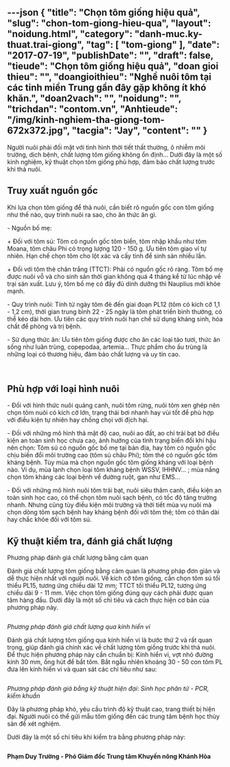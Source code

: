 ---json
{
    "title": "Chọn tôm giống hiệu quả",
    "slug": "chon-tom-giong-hieu-qua",
    "layout": "noidung.html",
    "category": "danh-muc.ky-thuat.trai-giong",
    "tag": [
        "tom-giong"
    ],
    "date": "2017-07-19",
    "publishDate": "",
    "draft": false,
    "tieude": "Chọn tôm giống hiệu quả",
    "doan gioi thieu": "",
    "doangioithieu": "Nghề nuôi tôm tại các tỉnh miền Trung gần đây gặp không ít khó khăn.",
    "doan2vach": "",
    "noidung": "",
    "trichdan": "contom.vn",
    "Anhtieude": "/img/kinh-nghiem-tha-giong-tom-672x372.jpg",
    "tacgia": "Jay",
    "__content__": ""
}
---
<p>Người nu&ocirc;i phải đối mặt với t&igrave;nh h&igrave;nh thời tiết thất thường, &ocirc; nhiễm m&ocirc;i trường, dịch bệnh, chất lượng t&ocirc;m giống kh&ocirc;ng ổn định&hellip; Dưới đ&acirc;y l&agrave; một số kinh nghiệm, kỹ thuật chọn t&ocirc;m giống ph&ugrave; hợp, đảm bảo chất lượng trước khi thả nu&ocirc;i.</p>

<h2>Truy xuất nguồn gốc</h2>

<p>Khi lựa chọn t&ocirc;m giống để thả nu&ocirc;i, cần biết r&otilde; nguồn gốc con t&ocirc;m giống như thế n&agrave;o, quy tr&igrave;nh nu&ocirc;i ra sao, cho ăn thức ăn g&igrave;.</p>

<p>- Nguồn bố mẹ:</p>

<p>+ Đối với t&ocirc;m s&uacute;: T&ocirc;m c&oacute; nguồn gốc t&ocirc;m biển, t&ocirc;m nhập khẩu như t&ocirc;m Moana, t&ocirc;m ch&acirc;u Phi c&oacute; trọng lượng 120 - 150 g. Ưu ti&ecirc;n t&ocirc;m giao vĩ tự nhi&ecirc;n. Hạn chế chọn t&ocirc;m cho lột x&aacute;c v&agrave; cấy tinh để sinh sản nhiều lần.</p>

<p>+ Đối với t&ocirc;m thẻ ch&acirc;n trắng (TTCT): Phải c&oacute; nguồn gốc r&otilde; r&agrave;ng. T&ocirc;m bố mẹ được nu&ocirc;i vỗ v&agrave; cho sinh sản thời gian kh&ocirc;ng qu&aacute; 4 th&aacute;ng kể từ l&uacute;c nhập về trại sản xuất. Lưu &yacute;, t&ocirc;m bố mẹ c&oacute; đầy đủ dinh dưỡng th&igrave; Nauplius mới khỏe mạnh.</p>

<p>- Quy tr&igrave;nh nu&ocirc;i: T&iacute;nh từ ng&agrave;y t&ocirc;m đẻ đến giai đoạn PL12 (t&ocirc;m c&oacute; k&iacute;ch cỡ 1,1 - 1,2 cm), thời gian trung b&igrave;nh 22 - 25 ng&agrave;y l&agrave; t&ocirc;m ph&aacute;t triển b&igrave;nh thường, c&oacute; thể k&eacute;o d&agrave;i hơn. Ưu ti&ecirc;n c&aacute;c quy tr&igrave;nh nu&ocirc;i hạn chế sử dụng kh&aacute;ng sinh, h&oacute;a chất để ph&ograve;ng v&agrave; trị bệnh.</p>

<p>- Sử dụng thức ăn: Ưu ti&ecirc;n t&ocirc;m giống được cho ăn c&aacute;c loại tảo tươi, thức ăn sống như lu&acirc;n tr&ugrave;ng, copepodaa, artemia&hellip; Thực phẩm cho ấu tr&ugrave;ng l&agrave; những loại c&oacute; thương hiệu, đảm bảo chất lượng v&agrave; uy t&iacute;n cao.</p>

<p>&nbsp;</p>

<h2>Ph&ugrave; hợp với loại h&igrave;nh nu&ocirc;i</h2>

<p>- Đối với h&igrave;nh thức nu&ocirc;i quảng canh, nu&ocirc;i t&ocirc;m rừng, nu&ocirc;i t&ocirc;m xen gh&eacute;p n&ecirc;n chọn t&ocirc;m nu&ocirc;i c&oacute; k&iacute;ch cỡ lớn, trạng th&aacute;i bơi nhanh hay v&ugrave;i tốt để ph&ugrave; hợp với điều kiện tự nhi&ecirc;n hay chống chọi với địch hại.</p>

<p>- Đối với những m&ocirc; h&igrave;nh thả mật độ cao, nu&ocirc;i ao đất, ao chỉ trải bạt bờ điều kiện an to&agrave;n sinh học chưa cao, ảnh hưởng của t&igrave;nh trạng biến đổi kh&iacute; hậu n&ecirc;n chọn: T&ocirc;m s&uacute; c&oacute; nguồn gốc bố mẹ tại bản địa, hay t&ocirc;m c&oacute; nguồn gốc chịu biến đổi m&ocirc;i trường cao (t&ocirc;m s&uacute; ch&acirc;u Phi); t&ocirc;m thẻ c&oacute; nguồn gốc t&ocirc;m kh&aacute;ng bệnh. T&ugrave;y m&ugrave;a m&agrave; chọn nguồn gốc t&ocirc;m giống kh&aacute;ng với loại bệnh n&agrave;o. V&iacute; dụ, m&ugrave;a lạnh chọn loại t&ocirc;m kh&aacute;ng bệnh WSSV, IHHNV&hellip; ; m&ugrave;a nắng chọn t&ocirc;m kh&aacute;ng c&aacute;c loại bệnh về đường ruột, gan như EMS&hellip;</p>

<p>- Đối với những m&ocirc; h&igrave;nh nu&ocirc;i t&ocirc;m trải bạt, nu&ocirc;i si&ecirc;u th&acirc;m canh, điều kiện an to&agrave;n sinh học cao, c&oacute; thể chọn t&ocirc;m nu&ocirc;i sạch bệnh, c&oacute; tốc độ tăng trưởng nhanh. Nhưng cũng t&ugrave;y điều kiện m&ocirc;i trường v&agrave; thời tiết m&ugrave;a vụ nu&ocirc;i m&agrave; chọn d&ograve;ng t&ocirc;m sạch bệnh hay kh&aacute;ng bệnh đối với t&ocirc;m thẻ; t&ocirc;m c&oacute; th&acirc;n d&agrave;i hay chắc khỏe đối với t&ocirc;m s&uacute;.</p>

<h2>Kỹ thuật kiểm tra, đ&aacute;nh gi&aacute; chất lượng</h2>

<p>Phương ph&aacute;p đ&aacute;nh gi&aacute; chất lượng bằng cảm quan</p>

<p>Đ&aacute;nh gi&aacute; chất lượng t&ocirc;m giống bằng cảm quan l&agrave; phương ph&aacute;p đơn giản v&agrave; dễ thực hiện nhất với người nu&ocirc;i. Về k&iacute;ch cỡ t&ocirc;m giống, cần chọn t&ocirc;m s&uacute; tối thiểu PL15, tương ứng chiều d&agrave;i 12 mm; TTCT tối thiểu PL12, tương ứng chiều d&agrave;i 9 - 11 mm. Việc chọn t&ocirc;m giống đ&uacute;ng quy c&aacute;ch phải được quan t&acirc;m h&agrave;ng đầu. Dưới đ&acirc;y l&agrave; một số chỉ ti&ecirc;u v&agrave; c&aacute;ch thực hiện cơ bản của phương ph&aacute;p n&agrave;y.</p>

<p><img alt="" src="http://contom.vn/upload/news/chon-tom-giong-hieu-qua-2.jpg" /></p>

<p><em>Phương ph&aacute;p đ&aacute;nh gi&aacute; chất lượng qua k&iacute;nh hiển vi</em></p>

<p>Đ&aacute;nh gi&aacute; chất lượng t&ocirc;m giống qua k&iacute;nh hiển vi l&agrave; bước thứ 2 v&agrave; rất quan trọng, gi&uacute;p đ&aacute;nh gi&aacute; ch&iacute;nh x&aacute;c về chất lượng t&ocirc;m giống trước khi thả nu&ocirc;i. Để thực hiện phương ph&aacute;p n&agrave;y cần chuẩn bị: K&iacute;nh hiển vi, vợt nhỏ đường k&iacute;nh 30 mm, ống h&uacute;t để bắt t&ocirc;m. Bắt ngẫu nhi&ecirc;n khoảng 30 - 50 con t&ocirc;m PL đưa l&ecirc;n k&iacute;nh hiển vi v&agrave; quan s&aacute;t c&aacute;c chỉ ti&ecirc;u như sau:</p>

<p><img alt="" src="http://contom.vn/upload/news/chon-tom-giong-hieu-qua-3.jpg" /></p>

<p><em>Phương ph&aacute;p đ&aacute;nh gi&aacute; bằng kỹ thuật hiện đại: Sinh học ph&acirc;n tử - PCR, kiểm khuẩn</em></p>

<p>Đ&acirc;y l&agrave; phương ph&aacute;p kh&oacute;, y&ecirc;u cầu tr&igrave;nh độ kỹ thuật cao, trang thiết bị hiện đại. Người nu&ocirc;i c&oacute; thể gửi mẫu t&ocirc;m giống đến c&aacute;c trung t&acirc;m bệnh học thủy sản để x&eacute;t nghiệm.</p>

<p>Dưới đ&acirc;y l&agrave; một số chỉ ti&ecirc;u khi kiểm tra bằng phương ph&aacute;p n&agrave;y:</p>

<p><img alt="" src="http://contom.vn/upload/news/chon-tom-giong-hieu-qua-4.jpg" /></p>

<p><strong>Phạm Duy Trường - Ph&oacute; Gi&aacute;m đốc Trung t&acirc;m Khuyến n&ocirc;ng Kh&aacute;nh H&ograve;a</strong></p>
